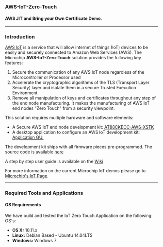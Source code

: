 ### AWS-IoT-Zero-Touch
#### AWS JIT and Bring your Own Certificate Demo.

---

### Introduction
[AWS IoT](http://aws.amazon.com/iot/) is a service that will allow internet of things (IoT) devices to be easily and securely connected to Amazon Web Services (AWS).  The Microchip __AWS-IoT-Zero-Touch__ solution provides the following key features:

1. Secure the communication of any AWS IoT node regardless of the Microcontroller or Processor used
2. Accelerate the cryptographic algorithms of the TLS (Transport Layer Security) layer and isolate them in a secure Trusted Execution Environment
3. Remove all manipulation of keys and certificates throughout any step of the end node manufacturing. It makes the manufacturing of AWS IoT end nodes "Zero Touch" from a security viewpoint.

This solution requires multiple hardware and software elements:

- A Secure AWS IoT end node development kit: [AT88CKECC-AWS-XSTK](http://preview.atmel.com/tools/AT88CKECC-AWS-XSTK.aspx)
- A desktop application to configure an AWS IoT development kit: [Application GUI](https://github.com/MicrochipTech/AWS-IoT-Zero-Touch/tree/master/software/AWS-IoT-Zero-Touch-GUI)

The development kit ships with all firmware pieces pre-programmed. The source code is available [here](https://github.com/MicrochipTech/AWS-IoT-Zero-Touch/tree/master/software/AWS-IoT-Zero-Touch-FW)

A step by step user guide is available on the [Wiki](https://github.com/MicrochipTech/AWS-IoT-Zero-Touch/wiki)


For more information on the current Microchip IoT demos please go to [Microchip's IoT Page](http://www.microchip.com/iot).

---

### Required Tools and Applications
#### OS Requirements
We have build and tested the IoT Zero Touch Application on the following OS's:
- __OS X:__ 10.11.x
- __Linux:__ Debian Based - Ubuntu 14.04LTS
- __Windows:__ Windows 7



